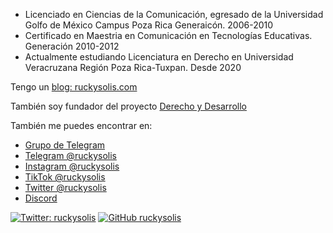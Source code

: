 


- Licenciado en Ciencias de la Comunicación, egresado de la Universidad Golfo de México Campus Poza Rica Generaicón. 2006-2010
- Certificado en Maestria en Comunicación en Tecnologías Educativas. Generación 2010-2012
- Actualmente estudiando Licenciatura en Derecho en Universidad Veracruzana Región Poza Rica-Tuxpan. Desde 2020

Tengo un [blog: ruckysolis.com](http://ruckysolis.com)

También soy fundador del proyecto [Derecho y Desarrollo](https://ruckysolis.github.io/derechoydesarrollo/)

También me puedes encontrar en:

- [Grupo de Telegram](https://t.me/+UUbaa45AyTCRaA8I)
- [Telegram @ruckysolis](https://t.me/ruckysolis)
- [Instagram @ruckysolis](https://www.instagram.com/ruckysolis/)
- [TikTok @ruckysolis](https://www.tiktok.com/@ruckysolis)
- [Twitter @ruckysolis](https://twitter.com/ruckysolis)
- [Discord](https://discord.gg/fTcp2gyZh4)

[![Twitter: ruckysolis](https://img.shields.io/twitter/follow/ruckysolis?style=social)](https://twitter.com/ruckysolis)
[![GitHub ruckysolis](https://img.shields.io/github/followers/ruckysolis?label=follow&style=social)](https://github.com/ruckysolis)
